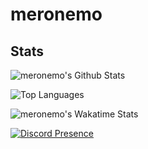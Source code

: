 # meronemo
## Stats
![meronemo's Github Stats](https://github-readme-stats.vercel.app/api?username=meronemo&hide=prs&count_private=true&theme=discord_old_blurple&include_all_commits=true&show_icons=true&v=2)

![Top Languages](https://github-readme-stats.vercel.app/api/top-langs/?username=meronemo&layout=compact&theme=discord_old_blurple&v=2)

![meronemo's Wakatime Stats](https://github-readme-stats.vercel.app/api/wakatime?username=meronemo&layout=compact&theme=discord_old_blurple&v=2&custom_title=meronemo's%20Wakatime%20Stats%20%28Since%2012/01/2021%29)

[![Discord Presence](https://lanyard-profile-readme.vercel.app/api/626323165341286431?bg=303030)](https://discord.com/users/626323165341286431)
